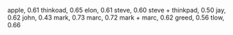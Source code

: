 apple, 0.61
thinkoad, 0.65
elon, 0.61
steve, 0.60
steve + thinkpad, 0.50
jay, 0.62
john, 0.43
mark, 0.73
marc, 0.72
mark + marc, 0.62
greed, 0.56
tlow, 0.66